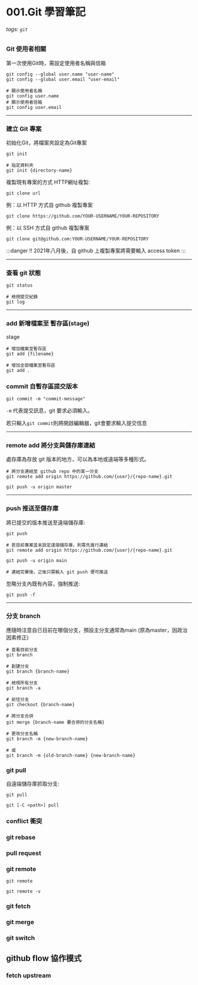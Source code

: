 # 001.Git 學習筆記

###### tags: `git`

### Git 使用者相關

第一次使用Git時，需設定使用者名稱與信箱

```shell
git config --global user.name "user-name"
git config --global user.email "user-email"

# 顯示使用者名稱
git config user.name
# 顯示使用者信箱
git config user.email
```

---

### 建立 Git 專案

初始化Git，將檔案夾設定為Git專案

```shell
git init 

# 指定資料夾
git init {directory-name} 
```

複製現有專案的方式
HTTP網址複製:

```shell
git clone url
```

例：以 HTTP 方式自 github 複製專案

```shell
git clone https://github.com/YOUR-USERNAME/YOUR-REPOSITORY
```

例：以 SSH 方式自 github 複製專案

```shell
git clone git@github.com:YOUR-USERNAME/YOUR-REPOSITORY
```

:::danger
!! 2021年八月後，自 github 上複製專案將需要輸入 access token
:::

---

### 查看 git 狀態

```shell
git status

# 檢視提交紀錄
git log 
```

---

### add 新增檔案至 暫存區(stage)

stage

```shell
# 增加檔案至暫存區
git add {filename}

# 增加全部檔案至暫存區
git add .
```

### commit 自暫存區提交版本

```shell
git commit -m "commit-message"
```

`-m` 代表提交訊息，git 要求必須輸入。

若只輸入`git commit`則將開啟編輯器，git會要求輸入提交信息

---

### remote add 將分支與儲存庫連結

處存庫為存放 git 版本的地方，可以為本地或遠端等多種形式。

```shell
# 將分支連結至 github repo 中的某一分支
git remote add origin https://github.com/{user}/{repo-name}.git

git push -u origin master
```

---

### push 推送至儲存庫

將已提交的版本推送至遠端儲存庫:

```shell
git push

# 若目前專案並未設定遠端儲存庫，則需先進行連結
git remote add origin https://github.com/{user}/{repo-name}.git

git push -u origin main

# 連結完畢後，之後只需輸入 git push 便可推送
```

忽略分支內既有內容，強制推送:

```shell
git push -f
```

---

### 分支 branch

應隨時注意自已目前在哪個分支，預設主分支通常為main (原為master，因政治因素修正)

```shell
# 查看目前分支
git branch 

# 創建分支
git branch {branch-name} 

# 檢視所有分支
git branch -a

# 前往分支
git checkout {branch-name}

# 將分支合併
git merge {branch-name 要合併的分支名稱}

# 更改分支名稱
git branch -m {new-branch-name}

# 或
git branch -m {old-branch-name} {new-branch-name}

```

### git pull

自遠端儲存庫抓取分支:

```shell
git pull

git [-C <path>] pull
```

### conflict 衝突

### git rebase

### pull request

### git remote

```shell
git remote

git remote -v
```

### git fetch

### git merge

### git switch

## github flow 協作模式


### fetch upstream
